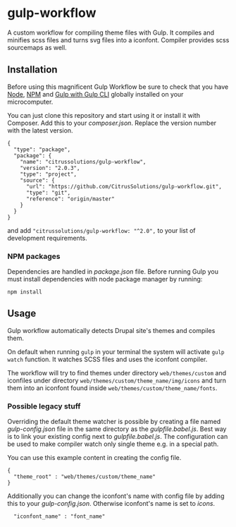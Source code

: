 # gulp-workflow
A custom workflow for compiling theme files with Gulp. It compiles and minifies scss files and turns svg files into a iconfont. Compiler provides scss sourcemaps as well.

## Installation
Before using this magnificent Gulp Workflow be sure to check that you have [Node](https://nodejs.org/), [NPM](https://www.npmjs.com/) and [Gulp with Gulp CLI](https://gulpjs.com/) globally installed on your microcomputer.

You can just clone this repository and start using it or install it with Composer. Add this to your _composer.json_. Replace the version number with the latest version.
```
{
  "type": "package",
  "package": {
    "name": "citrussolutions/gulp-workflow",
    "version": "2.0.3",
    "type": "project",
    "source": {
      "url": "https://github.com/CitrusSolutions/gulp-workflow.git",
      "type": "git",
      "reference": "origin/master"
    }
  }
}
```

and add `"citrussolutions/gulp-workflow: "^2.0",` to your list of development requirements.

### NPM packages
Dependencies are handled in _package.json_ file. Before running Gulp you must install dependencies with node package manager by running:
```
npm install
```

## Usage
Gulp workflow automatically detects Drupal site's themes and compiles them.

On default when running `gulp` in your terminal the system will activate `gulp watch` function. It watches SCSS files and uses the iconfont compiler.

The workflow will try to find themes under directory `web/themes/custom` and iconfiles under directory `web/themes/custom/theme_name/img/icons` and turn them into an iconfont found inside `web/themes/custom/theme_name/fonts`.

### Possible legacy stuff

Overriding the default theme watcher is possible by creating a file named _gulp-config.json_ file in the same directory as the _gulpfile.babel.js_. Best way is to link your existing config next to _gulpfile.babel.js_. The configuration can be used to make compiler watch only single theme e.g. in a special path.

You can use this example content in creating the config file.
```
{
  "theme_root" : "web/themes/custom/theme_name"
}
```

Additionally you can change the iconfont's name with config file by adding this to your _gulp-config.json_. Otherwise iconfont's name is set to _icons_.

```
  "iconfont_name" : "font_name"
```
